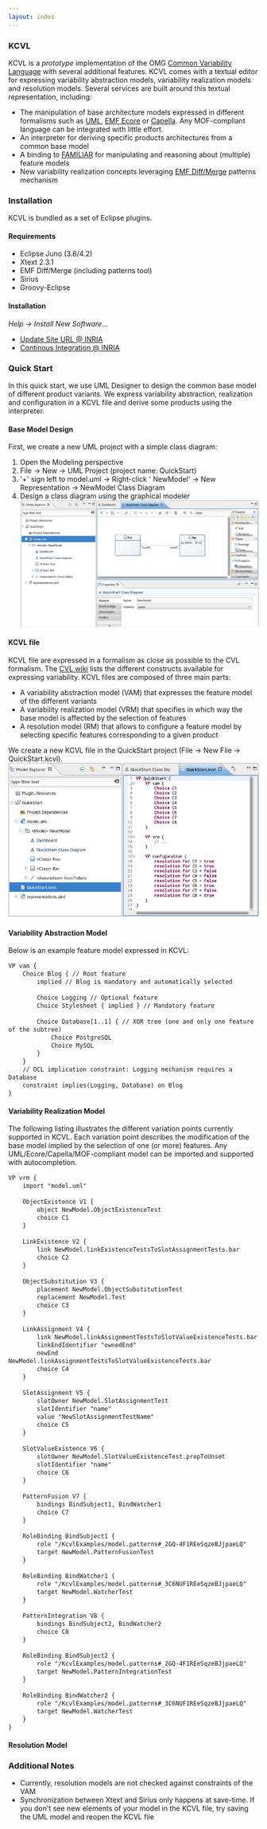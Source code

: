 ```yaml
---
layout: index
---
```


### KCVL
KCVL is a *prototype* implementation of the OMG [Common Variability Language](http://www.omgwiki.org/variability/doku.php) with several additional features. KCVL comes with a textual editor for expressing variability abstraction models, variability realization models and resolution models. Several services are built around this textual representation, including:

* The manipulation of base architecture models expressed in different formalisms such as [UML](http://marketplace.obeonetwork.com/module/uml), [EMF Ecore](http://www.eclipse.org/modeling/emf/) or [Capella](https://www.polarsys.org/proposals/capella). Any MOF-compliant language can be integrated with little effort.
* An interpreter for deriving specific products architectures from a common base model
* A binding to [FAMILIAR](http://familiar-project.github.io/) for manipulating and reasoning about (multiple) feature models
* New variability realization concepts leveraging [EMF Diff/Merge](http://eclipse.org/diffmerge/) patterns mechanism

### Installation
KCVL is bundled as a set of Eclipse plugins.

#### Requirements

* Eclipse Juno (3.8/4.2)
* Xtext 2.3.1
* EMF Diff/Merge (including patterns tool)
* Sirius
* Groovy-Eclipse

#### Installation
_Help -> Install New Software..._

* [Update Site URL @ INRIA](https://ci.inria.fr/k3al/job/kcvl/lastSuccessfulBuild/artifact/fr.inria.diverse.kcvl.p2updatesite/target/site/)
* [Continous Integration @ INRIA](https://ci.inria.fr/k3al/job/kcvl/)

### Quick Start
In this quick start, we use UML Designer to design the common base model of different product variants. We express variability abstraction, realization and configuration in a KCVL file and derive some products using the interpreter.

#### Base Model Design
First, we create a new UML project with a simple class diagram:

1. Open the Modeling perspective
2. File -> New -> UML Project (project name: QuickStart)
3. '+' sign left to model.uml -> Right-click '<Model> NewModel' -> New Representation -> NewModel Class Diagram
4. Design a class diagram using the graphical modeler
![UML Class Diagram](images/01.jpg)

#### KCVL file
KCVL file are expressed in a formalism as close as possible to the CVL formalism. The [CVL wiki](http://www.omgwiki.org/variability/doku.php) lists the different constructs available for expressing variability. KCVL files are composed of three main parts:

* A variability abstraction model (VAM) that expresses the feature model of the different variants
* A variability realization model (VRM) that specifies in which way the base model is affected by the selection of features
* A resolution model (RM) that allows to configure a feature model by selecting specific features corresponding to a given product

We create a new KCVL file in the QuickStart project (File -> New File -> QuickStart.kcvl).
![KCVL File](images/02.jpg)


#### Variability Abstraction Model
Below is an example feature model expressed in KCVL:

```
VP vam {
	Choice Blog { // Root feature
		implied // Blog is mandatory and automatically selected
		
		Choice Logging // Optional feature
		Choice Stylesheet { implied } // Mandatory feature

		Choice Database[1..1] { // XOR tree (one and only one feature of the subtree)
			Choice PostgreSQL
			Choice MySQL
		}
	}
	// OCL implication constraint: Logging mechanism requires a Database
	constraint implies(Logging, Database) on Blog
}
```

#### Variability Realization Model
The following listing illustrates the different variation points currently supported in KCVL. Each variation point describes the modification of the base model implied by the selection of one (or more) features. Any UML/Ecore/Capella/MOF-compliant model can be imported and supported with autocompletion.

```
VP vrm {
	import "model.uml"
	
	ObjectExistence V1 {
		object NewModel.ObjectExistenceTest
		choice C1
	}
	
	LinkExistence V2 {
		link NewModel.linkExistenceTestsToSlotAssignmentTests.bar
		choice C2
	}
	
	ObjectSubstitution V3 {
		placement NewModel.ObjectSubstitutionTest
		replacement NewModel.Test
		choice C3
	}
	
	LinkAssignment V4 {
		link NewModel.linkAssignmentTestsToSlotValueExistenceTests.bar
		linkEndIdentifier "ownedEnd"
		newEnd NewModel.linkAssignmentTestsToSlotValueExistenceTests.bar
		choice C4
	}
	
	SlotAssignment V5 {
		slotOwner NewModel.SlotAssignmentTest
		slotIdentifier "name"
		value "NewSlotAssignmentTestName"
		choice C5
	}
	
	SlotValueExistence V6 {
		slotOwner NewModel.SlotValueExistenceTest.propToUnset
		slotIdentifier "name"
		choice C6
	}
	
	PatternFusion V7 {
		bindings BindSubject1, BindWatcher1
		choice C7
	}
	
	RoleBinding BindSubject1 {
		role "/KcvlExamples/model.patterns#_2GQ-4F1REeSqzeBJjpaeLQ"
		target NewModel.PatternFusionTest
	}
	
	RoleBinding BindWatcher1 {
		role "/KcvlExamples/model.patterns#_3C6NUF1REeSqzeBJjpaeLQ"
		target NewModel.WatcherTest
	}
	
	PatternIntegration V8 {
		bindings BindSubject2, BindWatcher2
		choice C8
	}
	
	RoleBinding BindSubject2 {
		role "/KcvlExamples/model.patterns#_2GQ-4F1REeSqzeBJjpaeLQ"
		target NewModel.PatternIntegrationTest
	}
	
	RoleBinding BindWatcher2 {
		role "/KcvlExamples/model.patterns#_3C6NUF1REeSqzeBJjpaeLQ"
		target NewModel.WatcherTest
	}
}
```


#### Resolution Model

### Additional Notes

* Currently, resolution models are not checked against constraints of the VAM
* Synchronization between Xtext and Sirius only happens at save-time. If you don't see new elements of your model in the KCVL file, try saving the UML model and reopen the KCVL file

